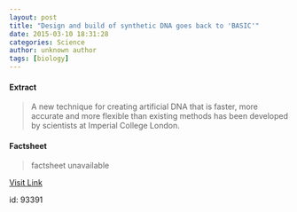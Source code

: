 ```yaml
---
layout: post
title: "Design and build of synthetic DNA goes back to 'BASIC'"
date: 2015-03-10 18:31:28
categories: Science
author: unknown author
tags: [biology]
---
```



#### Extract
>A new technique for creating artificial DNA that is faster, more accurate and more flexible than existing methods has been developed by scientists at Imperial College London.

#### Factsheet
>factsheet unavailable

[Visit Link](http://phys.org/news345216675.html)

id:   93391
